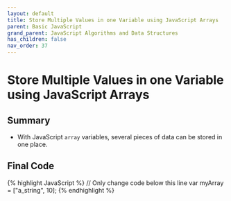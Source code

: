 ```yaml
---
layout: default
title: Store Multiple Values in one Variable using JavaScript Arrays
parent: Basic JavaScript
grand_parent: JavaScript Algorithms and Data Structures
has_children: false
nav_order: 37
---
```

# Store Multiple Values in one Variable using JavaScript Arrays
## Summary
- With JavaScript `array` variables, several pieces of data can be stored in one place.

## Final Code

{% highlight JavaScript %}
// Only change code below this line
var myArray = ["a_string", 10];
{% endhighlight %}